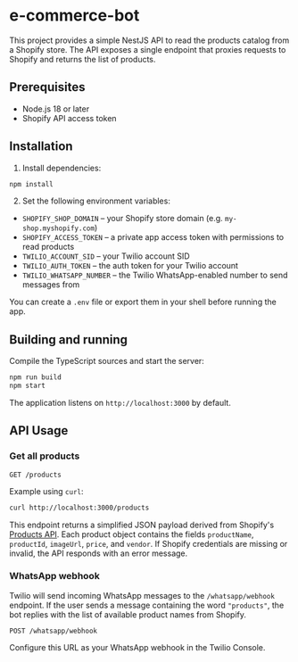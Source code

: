 # e-commerce-bot

This project provides a simple NestJS API to read the products catalog from a Shopify store. The API exposes a single endpoint that proxies requests to Shopify and returns the list of products.

## Prerequisites

- Node.js 18 or later
- Shopify API access token

## Installation

1. Install dependencies:

```bash
npm install
```

2. Set the following environment variables:

- `SHOPIFY_SHOP_DOMAIN` – your Shopify store domain (e.g. `my-shop.myshopify.com`)
- `SHOPIFY_ACCESS_TOKEN` – a private app access token with permissions to read products
- `TWILIO_ACCOUNT_SID` – your Twilio account SID
- `TWILIO_AUTH_TOKEN` – the auth token for your Twilio account
- `TWILIO_WHATSAPP_NUMBER` – the Twilio WhatsApp-enabled number to send messages from


You can create a `.env` file or export them in your shell before running the app.

## Building and running

Compile the TypeScript sources and start the server:

```bash
npm run build
npm start
```

The application listens on `http://localhost:3000` by default.


## API Usage

### Get all products

```
GET /products
```

Example using `curl`:

```bash
curl http://localhost:3000/products
```

This endpoint returns a simplified JSON payload derived from Shopify's [Products API](https://shopify.dev/docs/api/admin-rest/2024-04/resources/product). Each product object contains the fields `productName`, `productId`, `imageUrl`, `price`, and `vendor`. If Shopify credentials are missing or invalid, the API responds with an error message.

### WhatsApp webhook

Twilio will send incoming WhatsApp messages to the `/whatsapp/webhook` endpoint. If the user sends a message containing the word `"products"`, the bot replies with the list of available product names from Shopify.

```
POST /whatsapp/webhook
```

Configure this URL as your WhatsApp webhook in the Twilio Console.
